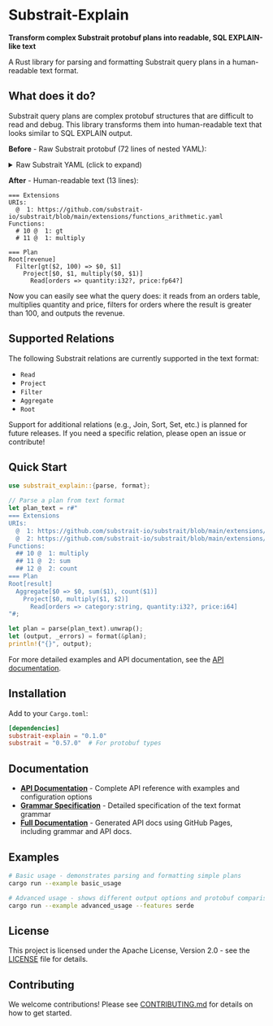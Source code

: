# Substrait-Explain

**Transform complex Substrait protobuf plans into readable, SQL EXPLAIN-like text**

A Rust library for parsing and formatting Substrait query plans in a human-readable text format.

## What does it do?

Substrait query plans are complex protobuf structures that are difficult to read and debug. This library transforms them into human-readable text that looks similar to SQL EXPLAIN output.

**Before** - Raw Substrait protobuf (72 lines of nested YAML):

<details>
<summary>Raw Substrait YAML (click to expand)</summary>

```yaml
extensionUris:
  - extensionUriAnchor: 1
    uri: https://github.com/substrait-io/substrait/blob/main/extensions/functions_arithmetic.yaml
extensions:
  - extensionFunction:
      extensionUriReference: 1
      functionAnchor: 10
      name: gt
  - extensionFunction:
      extensionUriReference: 1
      functionAnchor: 11
      name: multiply
relations:
  - root:
      input:
        filter:
          common:
            emit:
              outputMapping:
                - 0
                - 1
          input:
            project:
              common:
                emit:
                  outputMapping:
                    - 0
                    - 1
                    - 2
              input:
                read:
                  baseSchema:
                    names:
                      - quantity
                      - price
                    struct:
                      types:
                        - i32:
                            nullability: NULLABILITY_NULLABLE
                        - fp64:
                            nullability: NULLABILITY_NULLABLE
                      nullability: NULLABILITY_REQUIRED
                  namedTable:
                    names:
                      - orders
              expressions:
                - scalarFunction:
                    functionReference: 11
                    arguments:
                      - value:
                          selection:
                            directReference:
                              structField: {}
                      - value:
                          selection:
                            directReference:
                              structField:
                                field: 1
          condition:
            scalarFunction:
              functionReference: 10
              arguments:
                - value:
                    selection:
                      directReference:
                        structField:
                          field: 2
                - value:
                    literal:
                      i64: "100"
      names:
        - revenue
```

</details>

**After** - Human-readable text (13 lines):

```text
=== Extensions
URIs:
  @  1: https://github.com/substrait-io/substrait/blob/main/extensions/functions_arithmetic.yaml
Functions:
  # 10 @  1: gt
  # 11 @  1: multiply

=== Plan
Root[revenue]
  Filter[gt($2, 100) => $0, $1]
    Project[$0, $1, multiply($0, $1)]
      Read[orders => quantity:i32?, price:fp64?]
```

Now you can easily see what the query does: it reads from an orders table, multiplies quantity and price, filters for orders where the result is greater than 100, and outputs the revenue.

## Supported Relations

The following Substrait relations are currently supported in the text format:

- `Read`
- `Project`
- `Filter`
- `Aggregate`
- `Root`

Support for additional relations (e.g., Join, Sort, Set, etc.) is planned for future releases.
If you need a specific relation, please open an issue or contribute!

## Quick Start

```rust
use substrait_explain::{parse, format};

// Parse a plan from text format
let plan_text = r#"
=== Extensions
URIs:
  @  1: https://github.com/substrait-io/substrait/blob/main/extensions/functions_arithmetic.yaml
  @  2: https://github.com/substrait-io/substrait/blob/main/extensions/functions_aggregate.yaml
Functions:
  ## 10 @  1: multiply
  ## 11 @  2: sum
  ## 12 @  2: count
=== Plan
Root[result]
  Aggregate[$0 => $0, sum($1), count($1)]
    Project[$0, multiply($1, $2)]
      Read[orders => category:string, quantity:i32?, price:i64]
"#;

let plan = parse(plan_text).unwrap();
let (output, _errors) = format(&plan);
println!("{}", output);
```

For more detailed examples and API documentation, see the [API documentation](https://github.com/DataDog/substrait-explain/blob/main/API.md).

## Installation

Add to your `Cargo.toml`:

```toml
[dependencies]
substrait-explain = "0.1.0"
substrait = "0.57.0"  # For protobuf types
```

## Documentation

- **[API Documentation](https://github.com/DataDog/substrait-explain/blob/main/API.md)** - Complete API reference with examples and configuration options
- **[Grammar Specification](https://github.com/DataDog/substrait-explain/blob/main/GRAMMAR.md)** - Detailed specification of the text format grammar
- **[Full Documentation](https://datadoghq.dev/substrait-explain/substrait_explain/)** - Generated API docs using GitHub Pages, including grammar and API docs.

## Examples

```bash
# Basic usage - demonstrates parsing and formatting simple plans
cargo run --example basic_usage

# Advanced usage - shows different output options and protobuf comparison
cargo run --example advanced_usage --features serde
```

## License

This project is licensed under the Apache License, Version 2.0 - see the [LICENSE](https://github.com/DataDog/substrait-explain/blob/main/LICENSE) file for details.

## Contributing

We welcome contributions! Please see [CONTRIBUTING.md](https://github.com/DataDog/substrait-explain/blob/main/CONTRIBUTING.md) for details on how to get started.
